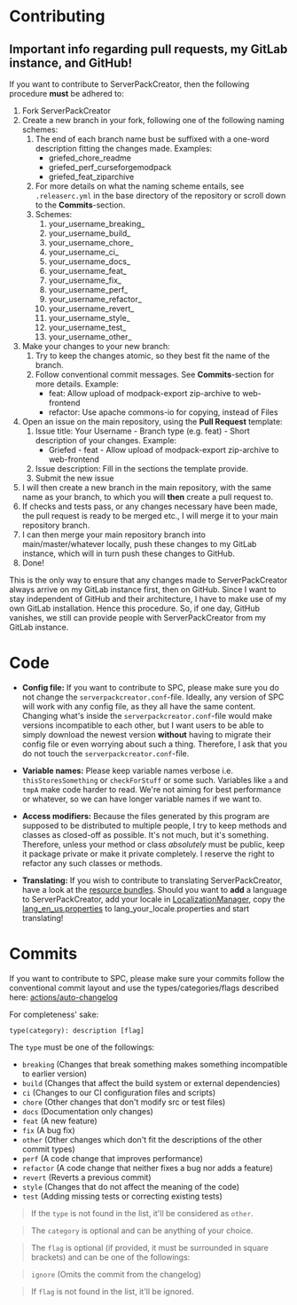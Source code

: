 # Contributing

## Important info regarding pull requests, my GitLab instance, and GitHub!

If you want to contribute to ServerPackCreator, then the following procedure **must** be adhered to:

1. Fork ServerPackCreator
2. Create a new branch in your fork, following one of the following naming schemes:
   1. The end of each branch name bust be suffixed with a one-word description fitting the changes made. Examples:
      - griefed_chore_readme
      - griefed_perf_curseforgemodpack
      - griefed_feat_ziparchive
   2. For more details on what the naming scheme entails, see `.releaserc.yml` in the base directory of the repository or scroll down to the **Commits**-section.
   3. Schemes:
       1. your_username_breaking_
       2. your_username_build_
       3. your_username_chore_
       4. your_username_ci_
       5. your_username_docs_
       6. your_username_feat_
       7. your_username_fix_
       8. your_username_perf_
       9. your_username_refactor_
       10. your_username_revert_
       11. your_username_style_
       12. your_username_test_
       13. your_username_other_
3. Make your changes to your new branch:
    1. Try to keep the changes atomic, so they best fit the name of the branch.
    2. Follow conventional commit messages. See **Commits**-section for more details. Example:
        - feat: Allow upload of modpack-export zip-archive to web-frontend
        - refactor: Use apache commons-io for copying, instead of Files
4. Open an issue on the main repository, using the **Pull Request** template:
    1. Issue title: Your Username - Branch type (e.g. feat) - Short description of your changes. Example:
        - Griefed - feat - Allow upload of modpack-export zip-archive to web-frontend
    2. Issue description: Fill in the sections the template provide.
    3. Submit the new issue
5. I will then create a new branch in the main repository, with the same name as your branch, to which you will **then** create a pull request to.
6. If checks and tests pass, or any changes necessary have been made, the pull request is ready to be merged etc., I will merge it to your main repository branch.
7. I can then merge your main repository branch into main/master/whatever locally, push these changes to my GitLab instance, which will in turn push these changes to GitHub.
8. Done!

This is the only way to ensure that any changes made to ServerPackCreator always arrive on my GitLab instance first, then on GitHub.
Since I want to stay independent of GitHub and their architecture, I have to make use of my own GitLab installation. Hence this procedure. So, if one day, GitHub vanishes, we still can provide people with ServerPackCreator from my GitLab instance.

# Code

- **Config file:** If you want to contribute to SPC, please make sure you do not change the `serverpackcreator.conf`-file. Ideally, any version of SPC will work with any config file, as they all have the same content. Changing what's inside the `serverpackcreator.conf`-file would make versions incompatible to each other, but I want users to be able to simply download the newest version **without** having to migrate their config file or even worrying about such a thing.
Therefore, I ask that you do not touch the `serverpackcreator.conf`-file.
  
- **Variable names:** Please keep variable names verbose i.e. `thisStoresSomething` or `checkForStuff` or some such. Variables like `a` and `tmpA` make code harder to read. We're not aiming for best performance or whatever, so we can have longer variable names if we want to.

- **Access modifiers:** Because the files generated by this program are supposed to be distributed to multiple people, I try to keep methods and classes as closed-off as possible. It's not much, but it's something. Therefore, unless your method or class *absolutely* must be public, keep it package private or make it private completely. I reserve the right to refactor any such classes or methods.  

- **Translating:** If you wish to contribute to translating ServerPackCreator, have a look at the [resource bundles](https://github.com/Griefed/ServerPackCreator/tree/main/src/main/resources/de/griefed/resources/lang). Should you want to **add** a language to ServerPackCreator, add your locale in [LocalizationManager](https://github.com/Griefed/ServerPackCreator/blob/main/src/main/java/de/griefed/serverpackcreator/i18n/LocalizationManager.java), copy the [lang_en_us.properties](https://github.com/Griefed/ServerPackCreator/blob/main/src/main/resources/de/griefed/resources/lang/lang_en_us.properties) to lang_your_locale.properties and start translating!  

# Commits

If you want to contribute to SPC, please make sure your commits follow the conventional commit layout and use the types/categories/flags described here: [actions/auto-changelog](https://github.com/marketplace/actions/auto-changelog)

For completeness' sake:

```
type(category): description [flag]
```

The `type` must be one of the followings:

* `breaking` (Changes that break something makes something incompatible to earlier version)
* `build` (Changes that affect the build system or external dependencies)
* `ci` (Changes to our CI configuration files and scripts)
* `chore` (Other changes that don't modify src or test files)
* `docs` (Documentation only changes)
* `feat` (A new feature)
* `fix` (A bug fix)
* `other` (Other changes which don't fit the descriptions of the other commit types)
* `perf` (A code change that improves performance)
* `refactor` (A code change that neither fixes a bug nor adds a feature)
* `revert` (Reverts a previous commit)
* `style` (Changes that do not affect the meaning of the code)
* `test` (Adding missing tests or correcting existing tests)

> If the `type` is not found in the list, it'll be considered as `other`.

> The `category` is optional and can be anything of your choice.

> The `flag` is optional (if provided, it must be surrounded in square brackets) and can be one of the followings:

> `ignore` (Omits the commit from the changelog)

> If `flag` is not found in the list, it'll be ignored.